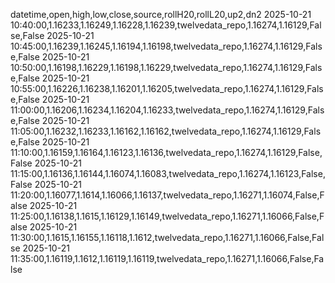 datetime,open,high,low,close,source,rollH20,rollL20,up2,dn2
2025-10-21 10:40:00,1.16233,1.16249,1.16228,1.16239,twelvedata_repo,1.16274,1.16129,False,False
2025-10-21 10:45:00,1.16239,1.16245,1.16194,1.16198,twelvedata_repo,1.16274,1.16129,False,False
2025-10-21 10:50:00,1.16198,1.16229,1.16198,1.16229,twelvedata_repo,1.16274,1.16129,False,False
2025-10-21 10:55:00,1.16226,1.16238,1.16201,1.16205,twelvedata_repo,1.16274,1.16129,False,False
2025-10-21 11:00:00,1.16206,1.16234,1.16204,1.16233,twelvedata_repo,1.16274,1.16129,False,False
2025-10-21 11:05:00,1.16232,1.16233,1.16162,1.16162,twelvedata_repo,1.16274,1.16129,False,False
2025-10-21 11:10:00,1.16159,1.16164,1.16123,1.16136,twelvedata_repo,1.16274,1.16129,False,False
2025-10-21 11:15:00,1.16136,1.16144,1.16074,1.16083,twelvedata_repo,1.16274,1.16123,False,False
2025-10-21 11:20:00,1.16077,1.1614,1.16066,1.16137,twelvedata_repo,1.16271,1.16074,False,False
2025-10-21 11:25:00,1.16138,1.1615,1.16129,1.16149,twelvedata_repo,1.16271,1.16066,False,False
2025-10-21 11:30:00,1.1615,1.16155,1.16118,1.1612,twelvedata_repo,1.16271,1.16066,False,False
2025-10-21 11:35:00,1.16119,1.1612,1.16119,1.16119,twelvedata_repo,1.16271,1.16066,False,False
